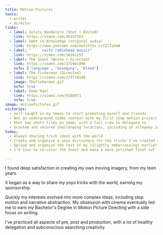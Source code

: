```yaml
---
title: Motion Pictures
tools:
  - writer
  - director
links:
  - label: Gelato Bandalore (Shot + Edited)
    link: https://vimeo.com/46157163
  - label: Debt in Knowledge (original audio)
    link: https://www.youtube.com/watch?v=_LsfZlfaImA
  - label: "     (with radiohead music)"
    link: https://vimeo.com/16161252
  - label: The Snout (Wrote + Directed)
    link: https://vimeo.com/172941998
    nsfw: ['language', 'misogyny', 'blood']
  - label: The Fisherman (Directed)
    link: https://vimeo.com/173718140
    image: TheFisherman.gif
    nsfw: true
  - label: Demo Reel
    link: https://vimeo.com/9140971
    nsfw: true
image: motionPictures.gif
victories:
  - Self-taught in my teens to start promoting myself and friends
  - Won an underground video contest with my first stop motion project
  - Shot two short films on 16mm, with a full crew to delegate to
  - Scouted and secured challenging locations, including an alleyway in San Francisco's Financial District
todos:
  - Always sharing trick ideas with the world
  - Create and organize a yoyo dictionary for the tricks I've created over the years
  - Upload and organize the rest of my (slightly embarrassing) earlier work
  - I'd love to re-color the Snout and make a more polished final cut

---
```

I found deep satisfaction in creating my own moving imagery, from my teen years.

It began as a way to share my yoyo tricks with the world, earning my sponsorship.

Quickly my interests evolved into more complex ideas, including stop motion and narrative abstraction. My obsession with cinema eventually led me to earn my Bachelor's Degree in Motion Picture Directing with a side focus on writing.

I've practiced all aspects of pre, post and production, with a lot of healthy delegation and subconscious searching creativity.
